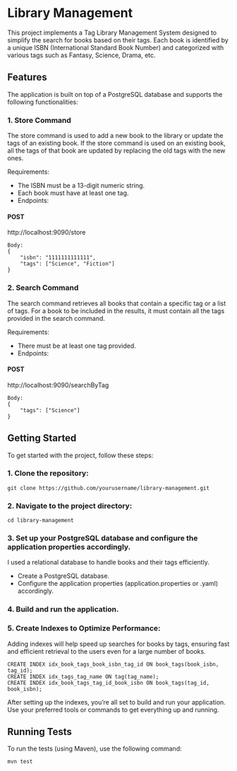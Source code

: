 # Library Management
This project implements a Tag Library Management System designed to simplify the search for books based on their tags. Each book is identified by a unique ISBN (International Standard Book Number) and categorized with various tags such as Fantasy, Science, Drama, etc.

## Features
The application is built on top of a PostgreSQL database and supports the following functionalities:

### 1. Store Command
The store command is used to add a new book to the library or update the tags of an existing book. If the store command is used on an existing book, all the tags of that book are updated by replacing the old tags with the new ones.

Requirements:
  - The ISBN must be a 13-digit numeric string.
  - Each book must have at least one tag.
  - Endpoints:
#### POST 
http://localhost:9090/store
  
    Body:
    {
        "isbn": "1111111111111",
        "tags": ["Science", "Fiction"]
    }
    
### 2. Search Command
The search command retrieves all books that contain a specific tag or a list of tags. For a book to be included in the results, it must contain all the tags provided in the search command.

Requirements:
  - There must be at least one tag provided.
  - Endpoints:

#### POST 
http://localhost:9090/searchByTag
    
    Body:
    {
        "tags": ["Science"]
    }

## Getting Started
To get started with the project, follow these steps:
### 1. Clone the repository: 
    git clone https://github.com/yourusername/library-management.git
### 2. Navigate to the project directory: 
    cd library-management
### 3. Set up your PostgreSQL database and configure the application properties accordingly.
I used a relational database to handle books and their tags efficiently. 
- Create a PostgreSQL database.
- Configure the application properties (application.properties or .yaml) accordingly.
### 4. Build and run the application.

### 5. Create Indexes to Optimize Performance:
Adding indexes will help speed up searches for books by tags, ensuring fast and efficient retrieval to the users even for a large number of books. 

    CREATE INDEX idx_book_tags_book_isbn_tag_id ON book_tags(book_isbn, tag_id);
    CREATE INDEX idx_tags_tag_name ON tag(tag_name);
    CREATE INDEX idx_book_tags_tag_id_book_isbn ON book_tags(tag_id, book_isbn);

After setting up the indexes, you’re all set to build and run your application. Use your preferred tools or commands to get everything up and running.


## Running Tests
To run the tests (using Maven), use the following command: 

    mvn test 
